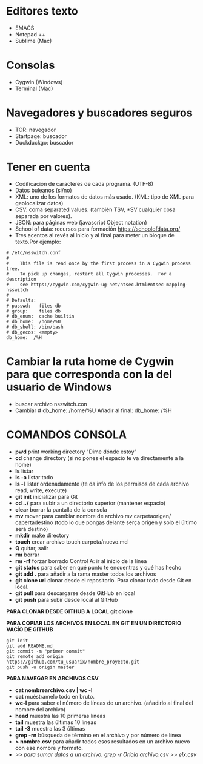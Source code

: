 # Editores texto
- EMACS
- Notepad ++
- Sublime (Mac)

# Consolas
- Cygwin (Windows)
- Terminal (Mac) 

# Navegadores y buscadores seguros
- TOR: navegador 
- Startpage: buscador 
- Duckduckgo: buscador 

# Tener en cuenta
- Codificación de caracteres de cada programa. (UTF-8)
- Datos buleanos (si/no)
- XML: uno de los formatos de datos más usado. (KML: tipo de XML para geolocalizar datos)
- CSV: coma separated values. (también TSV, *SV cualquier cosa separada por valores). 
- JSON: para páginas web (javascript Object notation)
- School of data: recursos para formación <https://schoolofdata.org/> 
- Tres acentos al revés al inicio y al final para meter un bloque de texto.Por ejemplo: 

```
# /etc/nsswitch.conf
#
#    This file is read once by the first process in a Cygwin process tree.
#    To pick up changes, restart all Cygwin processes.  For a description
#    see https://cygwin.com/cygwin-ug-net/ntsec.html#ntsec-mapping-nsswitch
#
# Defaults:
# passwd:   files db
# group:    files db
# db_enum:  cache builtin
# db_home:  /home/%U
# db_shell: /bin/bash
# db_gecos: <empty>
db_home:  /%H
```

# Cambiar la ruta home de Cygwin para que corresponda con la del usuario de Windows
- buscar archivo nsswitch.con
- Cambiar # db_home:  /home/%U  Añadir al final:  db_home:  /%H

# COMANDOS CONSOLA

- **pwd** print working directory "Dime dónde estoy"
- **cd** change directory (si no pones el espacio te va directamente a la home)
- **ls** listar
- **ls -a** listar todo
- **ls -l** listar ordenadamente (te da info de los permisos de cada archivo read, write, execute)
- **git init**  inicializar para Git
- **cd ../** para subir a un directorio superior (mantener espacio)
- **clear** borrar la pantalla de la consola
- **mv** mover para cambiar nombre de archivo mv carpetaorigen/ capertadestino (todo lo que pongas delante serça origen y solo el último será destino)
- **mkdir** make directory
- **touch** crear archivo touch carpeta/nuevo.md
- **Q** quitar, salir
- **rm** borrar
- **rm -rf** forzar borrado 
Control A: ir al inicio de la línea
- **git status** para saber en qué punto te encuentras y qué has hecho
- **git add .** para añadir a la rama master todos los archivos
- **git clone url** clonar desde el repositorio. Para clonar todo desde Git en local. 
- **git pull** para descargarse desde GitHub en local
- **git push** para subir desde local al GitHub

**PARA CLONAR DESDE GITHUB A LOCAL** 
**git clone**

**PARA COPIAR LOS ARCHIVOS EN LOCAL EN GIT EN UN DIRECTORIO VACÍO DE GITHUB**
```
git init
git add README.md
git commit -m "primer commit"
git remote add origin https://github.com/tu_usuarix/nombre_proyecto.git
git push -u origin master
```

**PARA NAVEGAR EN ARCHIVOS CSV**
- **cat nombrearchivo.csv | wc -l**
- **cat** muéstramelo todo en bruto. 
- **wc-l** para saber el número de líneas de un archivo. (añadirlo al final del nombre del archivo)
- **head** muestra las 10 primeras líneas
- **tail** muestra las últimas 10 líneas 
- **tail -3** muestra las 3 últimas 
- **grep -rn** búsqueda de término en el archivo y por número de línea
- **> nombre.csv** para añadir todos esos resultados en un archivo nuevo con ese nombre y formato. 
- **>>* para sumar datos a un archivo. *grep -r Oriola archivo.csv >> elx.csv**
